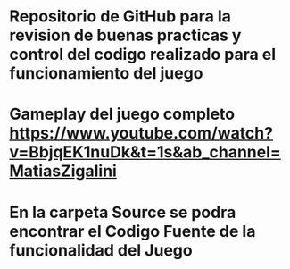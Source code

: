 # Repositorio de GitHub para la revision de buenas practicas y control del codigo realizado para el funcionamiento del juego
# Gameplay del juego completo https://www.youtube.com/watch?v=BbjqEK1nuDk&t=1s&ab_channel=MatiasZigalini
# En la carpeta Source se podra encontrar el Codigo Fuente de la funcionalidad del Juego
